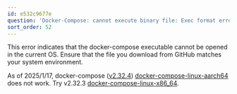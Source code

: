 ```yaml
---
id: e532c9677e
question: 'Docker-Compose: cannot execute binary file: Exec format error'
sort_order: 52
---
```


This error indicates that the docker-compose executable cannot be opened in the current OS. Ensure that the file you download from GitHub matches your system environment.

As of 2025/1/17, docker-compose ([v2.32.4](https://github.com/docker/compose/releases/tag/v2.32.4)) [docker-compose-linux-aarch64](https://github.com/docker/compose/releases/download/v2.32.4/docker-compose-linux-aarch64) does not work. Try v2.32.3 [docker-compose-linux-x86_64](https://github.com/docker/compose/releases/download/v2.32.3/docker-compose-linux-x86_64).